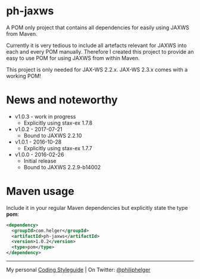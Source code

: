 # ph-jaxws
A POM only project that contains all dependencies for easily using JAXWS from Maven.

Currently it is very tedious to include all artefacts relevant for JAXWS into each and every POM manually.
Therefore I created this project to provide an easy to use POM for using JAXWS from within Maven.

This project is only needed for JAX-WS 2.2.x. JAX-WS 2.3.x comes with a working POM! 

# News and noteworthy

* v1.0.3 - work in progress
  * Explicitly using stax-ex 1.7.8
* v1.0.2 - 2017-07-21
  * Bound to JAXWS 2.2.10
* v1.0.1 - 2016-10-28
  * Explicitly using stax-ex 1.7.7
* v1.0.0 - 2016-02-26
  * Initial release
  * Bound to JAXWS 2.2.9-b14002

# Maven usage

Include it in your regular Maven dependencies but explicitly state the type **pom**:

```xml
<dependency>
  <groupId>com.helger</groupId>
  <artifactId>ph-jaxws</artifactId>
  <version>1.0.2</version>
  <type>pom</type>
</dependency>
```

---

My personal [Coding Styleguide](https://github.com/phax/meta/blob/master/CodeingStyleguide.md) |
On Twitter: <a href="https://twitter.com/philiphelger">@philiphelger</a>
